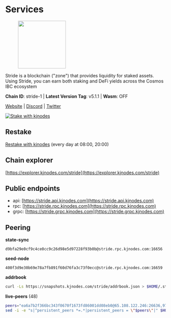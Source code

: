 # Services

<figure><img src="https://raw.githubusercontent.com/kj89/testnet_manuals/main/pingpub/logos/stride.png" width="150" alt=""><figcaption></figcaption></figure>

Stride is a blockchain ("zone") that provides liquidity for staked assets.  Using Stride, you can earn both staking and DeFi yields across the Cosmos IBC ecosystem

**Chain ID**: stride-1 | **Latest Version Tag**: v5.1.1 | **Wasm**: OFF

[Website](https://stride.zone) | [Discord](https://discord.gg/mzQZ8dAE7u) | [Twitter](https://twitter.com/stride_zone)

[![Stake with kjnodes](https://i.ibb.co/cr44Q8j/button-stake-with-kjnodes.png)](https://restake.app/stride/stridevaloper1j8gkhtllnp252l6g6zwzea30e7pvzqttr9768n)

## Restake

[Restake with kjnodes](https://restake.app/stride/stridevaloper1j8gkhtllnp252l6g6zwzea30e7pvzqttr9768n) (every day at 08:00, 20:00)
## Chain explorer
[https://explorer.kjnodes.com/stride](https://explorer.kjnodes.com/stride)

## Public endpoints

* api: [https://stride.api.kjnodes.com](https://stride.api.kjnodes.com)
* rpc: [https://stride.rpc.kjnodes.com](https://stride.rpc.kjnodes.com)
* grpc: [https://stride.grpc.kjnodes.com](https://stride.grpc.kjnodes.com)

## Peering

**state-sync**

```text
d9bfa29e0cf9c4ce0cc9c26d98e5d97228f93b0b@stride.rpc.kjnodes.com:16656
```

**seed-node**

```text
400f3d9e30b69e78a7fb891f60d76fa3c73f0ecc@stride.rpc.kjnodes.com:16659
```

**addrbook**
```bash
curl -Ls https://snapshots.kjnodes.com/stride/addrbook.json > $HOME/.stride/config/addrbook.json
```

**live-peers** (48)
```bash
peers="ea6a7b2f366bc343f0670f1673fd86001dd08eb0@65.108.122.246:26636,97e4468ac589eac505a800411c635b14511a61bb@144.76.239.27:26656,8d7d0f32d53467c4d5e8871faf4ec58ea970fed2@157.90.179.182:26456,d9bfa29e0cf9c4ce0cc9c26d98e5d97228f93b0b@65.109.88.38:16656,a3f95b0b15c31a68a7535f6068c4e14b95e90dcf@65.109.92.240:21016,05eec003db41d7ff47a317ef59f83e31bdca23c3@78.107.234.44:26656,5093547fdf0430143ac66b4ee55d80e6542a6c10@217.174.247.163:26656,018d66466cfd907d5cc166ba3d5df8958c96e80a@149.56.36.205:26656,d1008e1bfa6b0d1b317c69c08a80ced4a5b096bc@65.108.202.143:26656,04b797b5a56fb939a97a3c7d9c3230d09b85e8d7@93.189.30.118:26656,f602040562935873815a5ac23cb1ac7dd8821b76@176.9.22.117:26656,adb43211d022eae2a0c2bcfb5bfd5e19195320c1@65.108.137.38:26656,6856de6f0c70a850db2b58deb43d568fced4a524@35.208.80.214:26656,d36ac7580cc8907a00b0add8c3b047caea6df4ed@107.155.67.202:26636,9731c3365c772b3bc4580de5708a33f22c6174ec@208.102.87.76:26656,e726816f42831689eab9378d5d577f1d06d25716@176.9.188.21:26656,157000d06040f2a7b981c6f062da0c9da0e6e6af@194.163.163.0:26656,a77173bc4f4171fec0ac56b37c18e0ba6e5f80a4@65.108.226.44:31656,e1b058e5cfa2b836ddaa496b10911da62dcf182e@138.201.8.248:26656,2254e6968e5c7ebc98ef5b79b388502fa44e10e1@5.161.134.44:26656,463b1dc6903455575079572fb23407be586f2a4b@185.16.39.37:26656,fb24bc1de8c563e822897fba89bf150c602f3123@198.244.178.213:26656,a757fc9ea95a7f643d392ec9fdaa31cbf06e76d9@195.3.221.21:12256,fb8505c994cb90927c766e3c3d2db38044a596bc@139.59.31.201:26656,d77e7918b9f9e21ee60a8e03075ca3e5f7353912@162.55.4.253:26656,20f56a68a04eedc764b7e1b87b7032a50b9d4fe9@51.81.155.97:10456,1387946c04bceb472113f657f55f670f71709230@65.108.4.188:12256,d056dcd5ac8dddb23e2962a5ade6ee51f9bfd785@162.19.89.8:10456,233e06cfa51d53e186afe032e848f5c9f5cd4a01@83.171.248.3:26656,9ee75491e354965d8bfd8434aa093f8613bc1dce@65.108.238.103:12256,befab97d41e02ea4e759eda3de9e30e77b95b55b@34.68.196.138:26656,bbe196ec7c537e9dac0d2575350a1aa64700cdef@129.213.159.218:26656,8602d85bc570686ef255370177a92569e1ba4aa2@54.38.38.40:26639,8e4e1f1e087c76c71c64e477e95495833da82aa2@135.181.173.139:26656,f8e2f80a8c58e6f53cc4940f5f1eac55c9067480@35.247.153.164:26656,c124ce0b508e8b9ed1c5b6957f362225659b5343@144.76.177.187:26656,5383a21cf2d5e513aea2c3e430133f31aa2e5d00@138.201.32.103:26656,c7a30393c5cab01f5b497c4c094424e4e6271bac@65.108.201.154:5010,1ec2a654e00e22279ee50f13f074f2bce7218681@15.235.114.194:10156,dfc62810eeaab86587b2975c79f3c12d4830652d@15.235.114.54:26656,0bf1964808ae69e45d81066fb0f8065510db4f87@45.141.122.178:31656,0cfae6252c8d52a6d8103139b2f524af4bf9a4f0@104.197.4.37:26656,bf77a8579431d8525e88e5a9e8823db1144b1441@65.109.69.154:31656,a4b4e2befe485ab1bc4d05775162d1edbaad428a@137.184.9.18:31309,ebc272824924ea1a27ea3183dd0b9ba713494f83@185.16.39.158:26886,18704d8ffb35d412adb3fb8eea62c894cf175e75@86.48.26.130:26656,df3f533e6b9776c11f08da804edcb810cbdd2080@65.108.234.23:12256,8fff37214fb0ef622f1c09dccb22d6321e004c3e@109.123.242.163:50056"
sed -i -e "s|^persistent_peers *=.*|persistent_peers = \"$peers\"|" $HOME/.stride/config/config.toml
```
